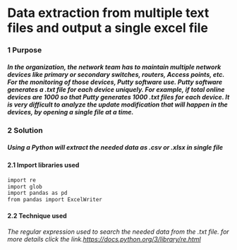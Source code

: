 # Data extraction from multiple text files and output a single excel file

### 1 Purpose
##### In the organization, the network team has to maintain multiple network devices like primary or secondary switches, routers, Access points, etc. For the monitoring of those devices, Putty software use. Putty software generates a .txt file for each device uniquely. ***For example,*** if total online devices are 1000 so that Putty generates 1000 .txt files for each device. It is very difficult to analyze the update modification that will happen in the devices, by opening a single file at a time.

### 2 Solution
##### Using a Python will extract the needed data as .csv or .xlsx in single file

#### 2.1 Import libraries used
```sh
import re
import glob
import pandas as pd
from pandas import ExcelWriter
```

#### 2.2 Technique used
###### The regular expression used to search the needed data from the .txt file. for more details click the link.https://docs.python.org/3/library/re.html
